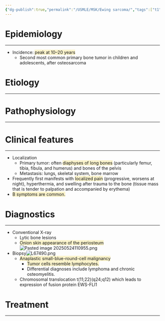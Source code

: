 ```yaml
---
{"dg-publish":true,"permalink":"/USMLE/MSK/Ewing sarcoma/","tags":["t1"]}
---
```


# Epidemiology
---
- Incidence: <span style="background:rgba(240, 200, 0, 0.2)">peak at 10–20 years</span>
	- Second most common primary bone tumor in children and adolescents, after osteosarcoma

# Etiology
---


# Pathophysiology
---


# Clinical features
---
- Localization
	- Primary tumor: often <span style="background:rgba(240, 200, 0, 0.2)">diaphyses of long bones</span> (particularly femur, tibia, fibula, and humerus) and bones of the pelvis 
	- Metastasis: lungs, skeletal system, bone marrow
- Frequently first manifests with <span style="background:rgba(240, 200, 0, 0.2)">localized pain</span> (progressive, worsens at night), hyperthermia, and swelling after trauma to the bone (tissue mass that is tender to palpation and accompanied by erythema)
- <span style="background:rgba(240, 200, 0, 0.2)">B symptoms are common.</span>

# Diagnostics
---
- Conventional X-ray
	- Lytic bone lesions
	- <span style="background:rgba(240, 200, 0, 0.2)">Onion skin appearance of the periosteum</span> ![Pasted image 20250524110955.png](/img/user/appendix/Pasted%20image%2020250524110955.png)
- Biopsy![L67490.png](/img/user/appendix/L67490.png)
	- <span style="background:rgba(240, 200, 0, 0.2)">Anaplastic small-blue-round-cell malignancy</span>
		- <span style="background:rgba(240, 200, 0, 0.2)">Tumor cells resemble lymphocytes.</span> 
		- Differential diagnoses include lymphoma and chronic osteomyelitis. 
	- Chromosomal translocation t(11;22)(q24;q12) which leads to expression of fusion protein EWS-FLI1

# Treatment
---

